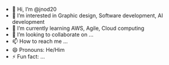 - 👋 Hi, I’m @jnod20
- 👀 I’m interested in Graphic design, Software development, AI development 
- 🌱 I’m currently learning AWS, Agile, Cloud computing
- 💞️ I’m looking to collaborate on ...
- 📫 How to reach me ...
- 😄 Pronouns: He/Him
- ⚡ Fun fact: ...

<!---
jnod20/jnod20 is a ✨ special ✨ repository because its `README.md` (this file) appears on your GitHub profile.
You can click the Preview link to take a look at your changes.
--->
